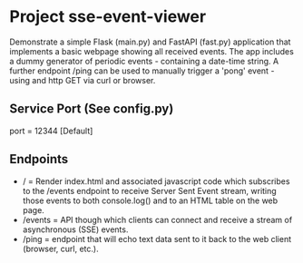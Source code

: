 # Project sse-event-viewer
Demonstrate a simple Flask (main.py) and FastAPI (fast.py) application that implements a basic webpage showing all received events.
The app includes a dummy generator of periodic events - containing a date-time string.
A further endpoint /ping can be used to manually trigger a 'pong' event - using and http GET via curl or browser.

## Service Port (See config.py)
port = 12344 [Default]

## Endpoints
* / = Render index.html and associated javascript code which subscribes to the /events endpoint to receive Server Sent Event stream, writing those events to both console.log() and to an HTML table on the web page.
* /events = API though which clients can connect and receive a stream of asynchronous (SSE) events.
* /ping = endpoint that will echo text data sent to it back to the web client (browser, curl, etc.).
